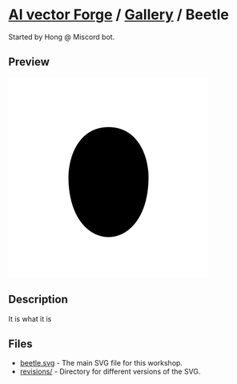 # [AI vector Forge](../../README.md) / [Gallery](../../gallery/README.md) / Beetle

Started by Hong @ Miscord bot.

## Preview

![Beetle](./beetle.svg)

## Description

It is what it is

## Files

- [beetle.svg](./beetle.svg) - The main SVG file for this workshop.
- [revisions/](./revisions/README.md) - Directory for different versions of the SVG.
